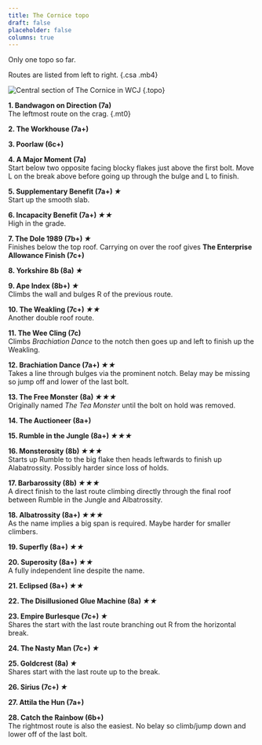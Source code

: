 ```yaml
---
title: The Cornice topo 
draft: false
placeholder: false
columns: true
---
```


Only one topo so far.

Routes are listed from left to right.
{.csa .mb4}

![Central section of The Cornice in WCJ](/img/peak/water-cum-jolly/wcj-the-cornice-centre.jpg)
{.topo}

**1. Bandwagon on Direction (7a)**  
The leftmost route on the crag.
{.mt0}

**2. The Workhouse (7a+)**

**3. Poorlaw (6c+)**

**4. A Major Moment (7a)**  
Start below two opposite facing blocky flakes just above the first bolt. Move L on the break above before going up through the bulge and L to finish.

**5. Supplementary Benefit (7a+) *★***  
Start up the smooth slab.

**6. Incapacity Benefit (7a+) *★★***  
High in the grade.

**7. The Dole 1989 (7b+) *★***  
Finishes below the top roof. Carrying on over the roof gives **The Enterprise Allowance Finish (7c+)**

**8. Yorkshire 8b (8a) *★***

**9. Ape Index (8b+) *★***  
Climbs the wall and bulges R of the previous route.

**10. The Weakling (7c+) *★★***  
Another double roof route.

**11. The Wee Cling (7c)**  
Climbs *Brachiation Dance* to the notch then goes up and left to finish up the Weakling.

**12. Brachiation Dance (7a+) *★★***  
Takes a line through bulges via the prominent notch. Belay may be missing so jump off and lower of the last bolt.

**13. The Free Monster (8a) *★★★***  
Originally named *The Tea Monster* until the bolt on hold was removed.

**14. The Auctioneer (8a+)**

**15. Rumble in the Jungle (8a+) *★★★***

**16. Monsterosity (8b) *★★★***  
Starts up Rumble to the big flake then heads leftwards to finish up Alabatrossity. Possibly harder since loss of holds.

**17. Barbarossity (8b) *★★★***  
A direct finish to the last route climbing directly through the final roof between Rumble in the Jungle and Albatrossity.

**18. Albatrossity (8a+) *★★★***  
As the name implies a big span is required. Maybe harder for smaller climbers.

**19. Superfly (8a+) *★★***

**20. Superosity (8a+) *★★***  
A fully independent line despite the name.

**21. Eclipsed (8a+) *★★***

**22. The Disillusioned Glue Machine (8a) *★★***

**23. Empire Burlesque (7c+) *★***  
Shares the start with the last route branching out R from the horizontal break.

**24. The Nasty Man (7c+) *★***

**25. Goldcrest (8a) *★***  
Shares start with the last route up to the break.

**26. Sirius (7c+) *★***

**27. Attila the Hun (7a+)**

**28. Catch the Rainbow (6b+)**  
The rightmost route is also the easiest. No belay so climb/jump down and lower off of the last bolt.